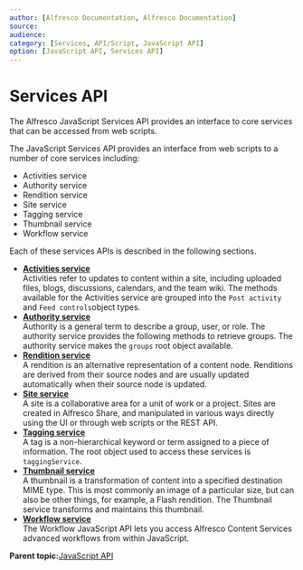 ```yaml
---
author: [Alfresco Documentation, Alfresco Documentation]
source: 
audience: 
category: [Services, API/Script, JavaScript API]
option: [JavaScript API, Services API]
---
```


# Services API

The Alfresco JavaScript Services API provides an interface to core services that can be accessed from web scripts.

The JavaScript Services API provides an interface from web scripts to a number of core services including:

-   Activities service
-   Authority service
-   Rendition service
-   Site service
-   Tagging service
-   Thumbnail service
-   Workflow service

Each of these services APIs is described in the following sections.

-   **[Activities service](../references/API-JS-Activities.md)**  
Activities refer to updates to content within a site, including uploaded files, blogs, discussions, calendars, and the team wiki. The methods available for the Activities service are grouped into the `Post activity` and `Feed controls`object types.
-   **[Authority service](../references/API-JS-AuthorityService.md)**  
Authority is a general term to describe a group, user, or role. The authority service provides the following methods to retrieve groups. The authority service makes the `groups` root object available.
-   **[Rendition service](../references/API-JS-RenditionService.md)**  
A rendition is an alternative representation of a content node. Renditions are derived from their source nodes and are usually updated automatically when their source node is updated.
-   **[Site service](../references/API-JS-SiteService.md)**  
A site is a collaborative area for a unit of work or a project. Sites are created in Alfresco Share, and manipulated in various ways directly using the UI or through web scripts or the REST API.
-   **[Tagging service](../references/API-JS-TaggingService.md)**  
A tag is a non-hierarchical keyword or term assigned to a piece of information. The root object used to access these services is `taggingService`.
-   **[Thumbnail service](../references/API-JS-ThumbnailService.md)**  
A thumbnail is a transformation of content into a specified destination MIME type. This is most commonly an image of a particular size, but can also be other things, for example, a Flash rendition. The Thumbnail service transforms and maintains this thumbnail.
-   **[Workflow service](../references/API-JS-WorkflowService.md)**  
The Workflow JavaScript API lets you access Alfresco Content Services advanced workflows from within JavaScript.

**Parent topic:**[JavaScript API](../concepts/API-JS-intro.md)

